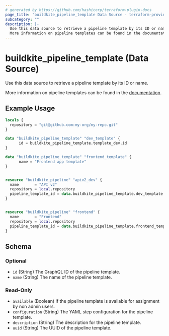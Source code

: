 ```yaml
---
# generated by https://github.com/hashicorp/terraform-plugin-docs
page_title: "buildkite_pipeline_template Data Source - terraform-provider-buildkite"
subcategory: ""
description: |-
  Use this data source to retrieve a pipeline template by its ID or name.
  More information on pipeline templates can be found in the documentation https://buildkite.com/docs/pipelines/templates.
---
```


# buildkite_pipeline_template (Data Source)

Use this data source to retrieve a pipeline template by its ID or name.

More information on pipeline templates can be found in the [documentation](https://buildkite.com/docs/pipelines/templates).

## Example Usage

```terraform
locals {
  repository = "git@github.com:my-org/my-repo.git"
}

data "buildkite_pipeline_template" "dev_template" {
	  id = buildkite_pipeline_template.template_dev.id
}

data "buildkite_pipeline_template" "frontend_template" {
	  name = "Frontend app template"
}


resource "buildkite_pipeline" "apiv2_dev" {
  name       = "API v2"
  repository = local.repository
  pipeline_template_id = data.buildkite_pipeline_template.dev_template.id
}


resource "buildkite_pipeline" "frontend" {
  name       = "Frontend"
  repository = local.repository
  pipeline_template_id = data.buildkite_pipeline_template.frontend_template.id
}
```

<!-- schema generated by tfplugindocs -->
## Schema

### Optional

- `id` (String) The GraphQL ID of the pipeline template.
- `name` (String) The name of the pipeline template.

### Read-Only

- `available` (Boolean) If the pipeline template is available for assignment by non admin users.
- `configuration` (String) The YAML step configuration for the pipeline template.
- `description` (String) The description for the pipeline template.
- `uuid` (String) The UUID of the pipeline template.
